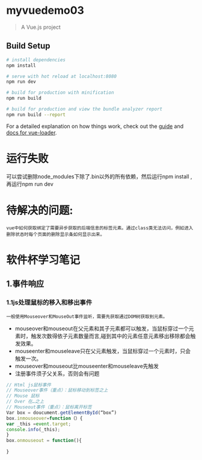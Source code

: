 # myvuedemo03

> A Vue.js project

## Build Setup

``` bash
# install dependencies
npm install

# serve with hot reload at localhost:8080
npm run dev

# build for production with minification
npm run build

# build for production and view the bundle analyzer report
npm run build --report
```

For a detailed explanation on how things work, check out the [guide](http://vuejs-templates.github.io/webpack/) and [docs for vue-loader](http://vuejs.github.io/vue-loader).
 
# 运行失败
 可以尝试删除node_modules下除了.bin以外的所有依赖，然后运行npm install ,再运行npm run dev
 


# 待解决的问题:
    vue中如何获取绑定了需要异步获取的后端信息的标签元素。通过class类无法访问，例如进入删除状态时每个页面的删除显示条如何显示出来。

# 软件杯学习笔记

## 1.事件响应

### 1.1js处理鼠标的移入和移出事件
    一般使用Mouseover和MouseOut事件监听，需要先获取通过DOM树获取到元素。

- mouseover和mouseout在父元素和其子元素都可以触发，当鼠标穿过一个元素时，触发次数得依子元素数量而言,碰到其中的元素任意元素移出移除都会触发效果。
- mouseenter和mouseleave只在父元素触发，当鼠标穿过一个元素时，只会触发一次。
- mouseover和mouseout比mouseenter和mouseleave先触发
- 注册事件须子父关系，否则会有问题
```js
// Html js鼠标事件
// Mouseover事件（重点）：鼠标移动到标签之上
// Mouse 鼠标
// Over 在…之上
// Mouseout事件（重点）：鼠标离开标签
Var box = doucument.getElementById(“box”)
box.inmouseover=function（）{
var _this =event.target;
console.info(_this);
}
box.onmouseout = function(){
    
}

```